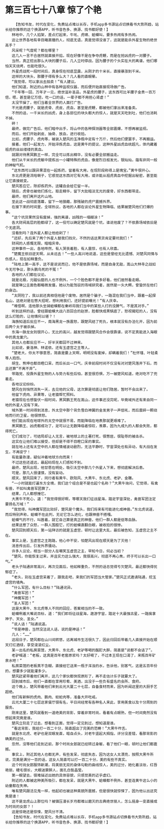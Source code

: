 # 第三百七十八章 惊了个艳
        【告知书友，时代在变化，免费站点难以长存，手机app多书源站点切换看书大势所趋，站长给你推荐的这个换源APP，听书音色多、换源、找书都好使！】
       林地中，几个人掐架，差点打起来，牛吼、虎啸、蛤蟆叫，要多热闹有多热闹。
       这让世界各地有幸目睹直播的人，彻底无语，真是觉得没谁了，这就是能杀外星生物的绝世高手？
       风采呢？气度呢？都在哪里？
       这几人一言不合居然就直接开掐，现在好像不是在争夺虎鞭，而是在抢凶虎的一对腰子。
       当然，真正挖出那么大块的腰子后，几人立时停战，因为腰子的个头实在大的离谱，他们哪怕天天烧烤，也能吃很久。
       外星虎战死一段时间后，真身现在彻底显露，从刚才的十米长，直接暴涨到千米。
       这样的大块头，那腰子得有多么大？几人看的直眼晕。
       “我觉得，可以拿出去拍卖！”有人建议。
       他们知道，附近的山林中有各种监视仪器，而后便开始直接现场做广告。
       “千年等一回，万年才一见，绝世滋补圣品，外星虎的腰子，这东西可比羊腰子金贵一百万倍，嗯，甚至是亿万倍，吃一口的话，一辈子都不用担心肾虚！”
       太没节操了，他们当着全世界的人面打广告。
       不光是虎腰子，就是虎骨、虎皮、虎血，甚至是虎鞭，都被他们拿出来准备卖。
       不然的话，一千米长的凶虎，身上各部位的块头都大的惊人，就是天天吃到吐，他们也消耗不掉。
       砰！
       最终，做完广告后，他们暗中出手，将山中的各种探测器等全部震爆，不想再被监视。
       而后，他们开始剥皮、抽骨、放血，进行收拾。
       比如，虎腰子、虎肉等，被装入楚风的玉净瓶中足有十万斤，然后他们便罢手，不再搬运。
       接着，他们一起发力，开始淬炼虎血，这是黄牛的提议，这种外星凶虎血统超凡，体内藏着祖虎的丝丝缕缕的真血。
       就跟对待黑冥鹏王一样，完全可以炼出精华，没有必要全部搬运走。
       他们从千米长的虎躯中提炼出一小罐特殊的虎血，像是烈日般发光，银灿灿，蕴有非同一般的神秘气机。
       “这东西可以跟异果混在一起炼药，留着有大用，在现阶段称得上是瑰宝。”黄牛很开心。
       东北虎更是流哈喇子，它感觉这东西对它有大用，或许能从祖虎真血中挖掘出秘密，甚至能让它直接蜕变。
       楚风答应它，除却炼药外，这罐血会给它留一半。
       随后，虎骨也被他们炼化，取走精华，留下大批暗淡无光的废骨，好东西都带走。
       最终，他们离开这片山地。
       至此这一战彻底落幕，留下一地狼藉，那残破的虎尸震撼外界。
       在接下来的时间里，全球热议，各地的人都在谈论外星生物降临、结果被楚风他们打爆的事。
       “这个坑货果然没有废掉，强的离谱，凶残的一塌糊涂！”
       各大财阀高层的脸都绿了，这一役可以确定楚风就是个坑，谁说他废了？不依靠场域依旧是个无底洞。
       没看到吗？连外星人都让他给剁了！
       “还好，先后来了两个外星人替我们挡灾，不然的话这黑货肯定要坑我们！”
       财阀的人感慨无限，暗暗庆幸。
       这种事件一出，各地哗然，有人哭丧着脸，有人震惊，也有人欣喜。
       “楚魔王依旧逆天啊，从未远去！”一些人高兴地说道，这些是曾经无比遗憾、对楚风同情与伤感人，现在如释重负。
       “陆地上第一高手，这不是说说而已，他不是依靠场域，而是自身无敌，嵩山大林寺之战如今无可争议，那头鹏鸟死的不冤！”
       各地的人们都在议论。
       就是北极，元磁仙窟的人也不例外，一个个脸色都不是多好看，他们居然看走眼。
       就是琳公主面色都略微发僵，她以为能驾驭的场域研究者，居然是一头大鳄，曾蛰伏在他们的身边。
       “太阴险了，我以前还真相信他是个废物，居然是个骗子，一路混在我们当中，跟着一起探名山，这绝对是在憋大招呢，想利用我们，还好提前曝光！”有人庆幸。
       “难怪啊，连他那头坐骑蛤蟆都在秦岭将我们当中的某些人打的没脾气，不是其对手。”
       听到这样的话，曾经跟蛤蟆大战八百回合的赵崇，脸都快成黑锅底了，怒视揭短的人，没有这么打脸的，让他情何以堪？！
       海族知道后反应不一，南海黑龙一族震怒，跟楚风结了死仇，根本就没有办法化开，因为前后两个太子被杀掉。
       东海一脉龙女则很开心，无比的高兴，越发觉得跟楚风合作会很靠谱，说不定真能进入海眼中的真龙巢穴。
       其他人也都反应不一，好半天都回不过神来。
       比如说，姜洛神、林诺依，还有玉虚宫之主等人。
       “楚老大，你太不够意思，简直是要上天啊，明明没有废掉，却瞒着我们！”杜怀瑾、叶轻柔等人抱怨。
       胡生、熊坤也都目瞪口呆，而后长出一口气，庆幸前段时间不仅没有对对楚风落井下石，而且还算“不离不弃”。
       带路党、投靠外星生物的人与势力有些后怕，甚至很恐惧，万一被楚风知道，绝对吃不了兜着走。
       各地议论纷纷。
       楚风在则悄然消失一天，去见他的父母，这次算是彻底让他们隐居，暂时不会出来了。
       他留下虎肉、异果等，让老猿帮忙照料。
       老猿现在也想蛰伏一段时间，黑冥鹏王死在嵩山，这件事还没完呢，毕竟域外还有来自同一地的外星人没有下来。
       域外第一时间得到消息，外太空中那个背负雪白神翼的金发男子一声低吼，而后震碎一颗绕地而行的卫星，他很愤怒。
       他们能出现在地球外的太空中就很不易，而能降临在地表那就更艰难了。
       黑冥鹏王、凶虎都成功了，足可以让无数降临者惊叹，羡慕，因为九成九的人都会失败，都得死亡。
       它们成功了，可结局却让人无言，被地球上的土著打死，很憋屈，很耻辱的被击杀。
       这实在让他们难以接受，但却是不得不目瞪口呆的事实。
       就在地上还有太空中的人都在情绪波动剧烈，无法平静时，宇宙深处也有异动，有大战在发生，不再安宁！
       有能量弥漫，疑似冲着地球方向而来！
       不过这些还遥远，最起码现在人们感知不到。
       最终，楚风出现，他甘愿在明处，吸引太空中那几个外星人下来，想彻底解决后患。
       可是，那几人很谨慎，没有妄动。
       顺天，楚风回来了，同行者有黄牛、欧阳风、大黑牛、东北虎、老驴、金雕。
       “一小时就能打遍东方全境，我们这个组合是不是也起个名称？”大黑牛询问，它觉得，有禽有兽，不如叫禽兽军团算了。
       结果，几人都想捶它。
       大黑牛不死心，道：“我觉得很好啊，等哪天我们征战星海，踏足宇宙深处，禽兽军团注定要扬名万域！”
       “我觉得，叫神魔军团比较好，楚风是个魔头，我们将来有可能进化成神兽。”东北虎说道，而后特别声称，蛤蟆不在此列，无论它怎么进化，也跟神兽不搭嘎。
       蛤蟆气的不行，叫嚣着，就它自己算是真正的神兽，他们一群人都是低等血脉。
       结果这惹了众怒，一群人围殴它，打的蛤蟆直翻白眼，被收拾的很惨。
       楚风回到顺天后，第一站拜访的就是玉虚宫，顿时让这里大乱，最后被告知，玉虚宫之主不在。
       事实上是，玉虚宫之主跑路，他心中不安，怕楚风出现在顺天是为了灭他！
       消息传出后，引发外界骚动。
       许多人议论，相当一部分人在嘲笑玉虚宫之主，早知今日，何必当初？
       “楚风，你能恢复过来，并且实力这么强大，我很高兴，彻底不再心焦，终于可以长出一口气。”
       老头子陆通非常高兴，再次见面后，他如释重负，不然的话总觉得亏欠楚风，最近都快得忧郁症了。
       “老头，别在玉虚宫呆着了，跟我走吧，来我们的军团当大管家。”楚风正式邀请陆通，挖玉虚宫的墙角。
       “什么军团，有什么目标？”陆通诧异。
       “禽兽军团！”
       “神魔军团！”
       “圣人军团！”
       这是大黑牛、东北虎等人不同的回应，答案相当的不一致。
       蛤蟆咧着大嘴说目标，道：“我们即将征战星海，遨游宇宙，踏足十大最强古星，一路擒拿神子、天女、圣女。”
       “说人话！”陆通说道。
       “爷是神兽，当然没法说人话，说的是神话！”
       几人：“……”
       这段日子，楚风都在山川间转悠，远离城市生活很久了，因此归回后带着几人直接开始在顺天灯红酒绿，享受滚滚红尘。
       某一出名的私房菜馆，大黑牛、东北虎、老驴等喝的酩酊大醉，简直是“说都不会话了”。
       老驴喊道：“老板，这真是百年老窖原浆吗？太好喝了，不过本王现在口渴了，来瓶百年矿泉水吧！”
       私房菜馆的老板真不含糊，直接给它送来一瓶子浑浊的水，告诉他，别客气，这是五百年份的，想要多少就能灌多少。
       楚风赶紧带着他们离开，这几个家伙都快现原形了，再不走估计乐子就要大了。
       回到城市后，他们一直都在享用珍肴、美酒，出没于一些负有盛名的会所、食府。
       这个晚上，楚风带着他们来到云光大厦二十七层，自备食材而来，因为听闻这里的大厨手艺超绝。
       他们有新鲜的虎肉、鹏肉、蛟蛇肉等，准备大开吃戒。
       云光大厦二十七层这家餐厅很有名，平日间经常有各种名人来此，享用美食以及十分周到的服务。
       刚来这里，楚风就看到一道绝美的背影，穿着非常时尚，看着有点眼熟，但一时间竟然没有想起来究竟是谁。
       楚风立刻走了过去，想看到正面，觉得一定见到过，想知道是谁。
       “看这背影，我给打一百二十分，简直超出了完美的范畴！”大黑牛咋舌。
       就是东北虎、老驴也是双眼发直，暗自点头，对老牛竖起大拇指，评分没差错，看那背影的确美的过分。
       忽然，没等他们走到近前，那个时尚女郎就已经转过身躯，看了他们一眼，顿时让他们都震撼。
       事实上，附近其他人也都无声，有些发呆，彻底失态，因为这女人太漂亮，按照大黑牛所说，完美是满分一百的话，这女人简直可以打一百二十分，美的有些不真实。
       这个时尚女郎服饰新潮，将美丽无双的身体勾勒的曲线惊人，美的过分，她化着淡妆，红唇艳丽，睫毛很长，大眼迷蒙醉人，面孔白皙晶莹。
       第一眼望去，很难描述出她的具体容貌，只感觉美的近乎虚幻。
       附近的人都被这种美所吸引，都在发呆，就是大黑牛、蛤蟆都不例外，甚至连黄牛这么小的幼童都在失神。
       唯有楚风跟活见鬼一样，他起初也被这种美貌所震撼，但是很快就惊悚了，因为他认出这究竟是谁！
       这不是龙虎山上那位吗？被镇压漫长岁月都难以磨灭的古典绝世丽人，怎么摇身一变直接成为时尚的女郎？！
       这是惊艳还是惊悚，楚风分不清。
       【告知书友，时代在变化，免费站点难以长存，手机app多书源站点切换看书大势所趋，站长给你推荐的这个换源APP，听书音色多、换源、找书都好使！】